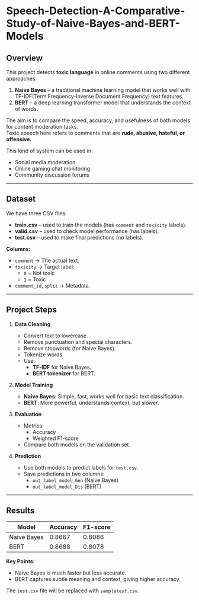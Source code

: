 # Speech-Detection-A-Comparative-Study-of-Naive-Bayes-and-BERT-Models

##  Overview
This project detects **toxic language** in online comments using two different approaches:
1. **Naive Bayes** – a traditional machine learning model that works well with TF-IDF(Term Frequency-Inverse Document Frequency) text features.
2. **BERT** – a deep learning transformer model that understands the context of words.

The aim is to compare the speed, accuracy, and usefulness of both models for content moderation tasks.  
Toxic speech here refers to comments that are **rude, abusive, hateful, or offensive**.  

This kind of system can be used in:
- Social media moderation
- Online gaming chat monitoring
- Community discussion forums

---

## Dataset
We have three CSV files:
- **train.csv** – used to train the models (has `comment` and `toxicity` labels).
- **valid.csv** – used to check model performance (has labels).
- **test.csv** – used to make final predictions (no labels).

**Columns:**
- `comment` → The actual text.
- `toxicity` → Target label:
  - `0` = Not toxic
  - `1` = Toxic
- `comment_id`, `split` → Metadata.

---

##  Project Steps
1. **Data Cleaning**
   - Convert text to lowercase.
   - Remove punctuation and special characters.
   - Remove stopwords (for Naive Bayes).
   - Tokenize words.
   - Use:
     - **TF-IDF** for Naive Bayes.
     - **BERT tokenizer** for BERT.

2. **Model Training**
   - **Naive Bayes**: Simple, fast, works well for basic text classification.
   - **BERT**: More powerful, understands context, but slower.

3. **Evaluation**
   - Metrics:
     - Accuracy
     - Weighted F1-score
   - Compare both models on the validation set.

4. **Prediction**
   - Use both models to predict labels for `test.csv`.
   - Save predictions in two columns:
     - `out_label_model_Gen` (Naive Bayes)
     - `out_label_model_Dis` (BERT)

---

## Results
| Model        | Accuracy | F1-score   |
|--------------|----------|------------|
| Naive Bayes  | 0.8667   | 0.8086     |
| BERT         | 0.8688   | 0.8078     |

**Key Points:**
- Naive Bayes is much faster but less accurate.
- BERT captures subtle meaning and context, giving higher accuracy.

 The `test.csv` file will be replaced with `sampletest.csv`. 
